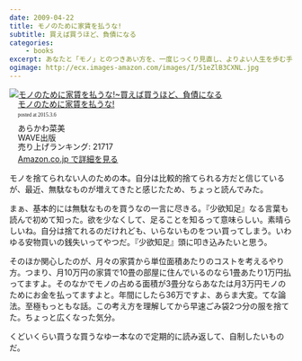 ```yaml
---
date: 2009-04-22
title: モノのために家賃を払うな!
subtitle: 買えば買うほど、負債になる
categories: 
    - books
excerpt: あなたと「モノ」とのつきあい方を、一度じっくり見直し、よりよい人生を歩む手助けになる書。
ogimage: http://ecx.images-amazon.com/images/I/51eZlB3CXNL.jpg
---
```


<div class="azlink-box"><div class="azlink-image" style="float:left"><a href="http://www.amazon.co.jp/exec/obidos/ASIN/4872903722/warikiru-22/" name="azlinklink" target="_blank"><img src="http://ecx.images-amazon.com/images/I/51eZlB3CXNL._SL160_.jpg" alt="モノのために家賃を払うな!~買えば買うほど、負債になる" style="border:none" /></a></div><div class="azlink-info" style="float:left;margin-left:15px;line-height:120%"><div class="azlink-name" style="margin-bottom:10px;line-height:120%"><a href="http://www.amazon.co.jp/exec/obidos/ASIN/4872903722/warikiru-22/" name="azlinklink" target="_blank">モノのために家賃を払うな!</a><div class="azlink-powered-date" style="font-size:7pt;margin-top:5px;font-family:verdana;line-height:120%">posted at 2015.3.6</div></div><div class="azlink-detail">あらかわ菜美<br />WAVE出版<br />売り上げランキング: 21717<br /></div><div class="azlink-link" style="margin-top:5px"><a href="http://www.amazon.co.jp/exec/obidos/ASIN/4872903722/warikiru-22/" target="_blank">Amazon.co.jp で詳細を見る</a></div></div><div class="azlink-footer" style="clear:left"></div></div>


モノを捨てられない人のための本。自分は比較的捨てられる方だと信じているが、最近、無駄なものが増えてきたと感じたため、ちょっと読んでみた。

まぁ、基本的には無駄なものを買うなの一言に尽きる。『少欲知足』なる言葉も読んで初めて知った。欲を少なくして、足ることを知るって意味らしい。素晴らしいね。自分は捨てれるのだけれども、いらないものをつい買ってしまう。いわゆる安物買いの銭失いってやつだ。『少欲知足』頭に叩き込みたいと思う。

そのほか関心したのが、月々の家賃から単位面積あたりのコストを考えるやり方。つまり、月10万円の家賃で10畳の部屋に住んでいるのなら1畳あたり1万円払ってますよ。そのなかでモノの占める面積が3畳分ならあなたは月3万円モノのためにお金を払ってますよと。年間にしたら36万ですよ、あらま大変。てな論法。至極もっともな話。この考え方を理解してから早速ごみ袋2つ分の服を捨てた。ちょっと広くなった気分。

くどいくらい買うな買うなゆー本なので定期的に読み返して、自制したいものだ。